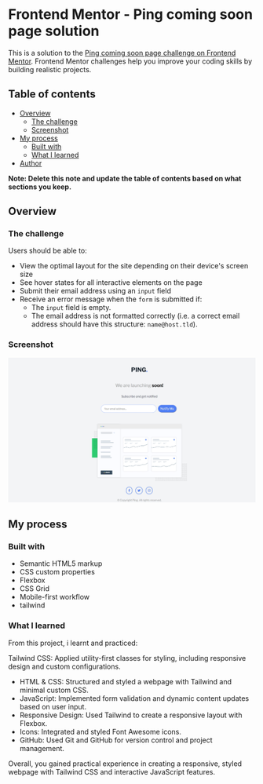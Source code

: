 # Frontend Mentor - Ping coming soon page solution

This is a solution to the [Ping coming soon page challenge on Frontend Mentor](https://www.frontendmentor.io/challenges/ping-single-column-coming-soon-page-5cadd051fec04111f7b848da). Frontend Mentor challenges help you improve your coding skills by building realistic projects. 

## Table of contents

- [Overview](#overview)
  - [The challenge](#the-challenge)
  - [Screenshot](#screenshot)
- [My process](#my-process)
  - [Built with](#built-with)
  - [What I learned](#what-i-learned)
- [Author](#author)

**Note: Delete this note and update the table of contents based on what sections you keep.**

## Overview

### The challenge

Users should be able to:

- View the optimal layout for the site depending on their device's screen size
- See hover states for all interactive elements on the page
- Submit their email address using an `input` field
- Receive an error message when the `form` is submitted if:
	- The `input` field is empty. 
	- The email address is not formatted correctly (i.e. a correct email address should have this structure: `name@host.tld`). 

### Screenshot

![](./images/Screenshot_30-8-2024_10920_127.0.0.1.jpeg)

## My process

### Built with

- Semantic HTML5 markup
- CSS custom properties
- Flexbox
- CSS Grid
- Mobile-first workflow
- tailwind

### What I learned

From this project,  i learnt and practiced:

Tailwind CSS: Applied utility-first classes for styling, including responsive design and custom configurations.
- HTML & CSS: Structured and styled a webpage with Tailwind and minimal custom CSS.
- JavaScript: Implemented form validation and dynamic content updates based on user input.
- Responsive Design: Used Tailwind to create a responsive
layout with Flexbox.
- Icons: Integrated and styled Font Awesome icons.
- GitHub: Used Git and GitHub for version control and project management.

Overall, you gained practical experience in creating a responsive, styled webpage with Tailwind CSS and interactive JavaScript features. 

